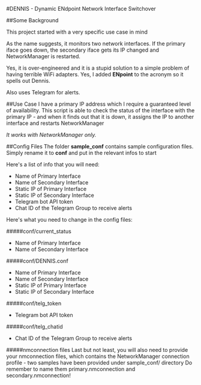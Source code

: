 #DENNIS - Dynamic ENdpoint Network Interface Switchover

##Some Background

This project started with a very specific use case in mind

As the name suggests, it monitors two network interfaces. If the primary iface goes down, the secondary iface gets its IP changed and NetworkManager is restarted.

Yes, it is over-engineered and it is a stupid solution to a simple problem of having terrible WiFi adapters.
Yes, I added **ENpoint** to the acronym so it spells out Dennis.

Also uses Telegram for alerts.

##Use Case
I have a primary IP address which I require a guaranteed level of availability. This script is able to check the status of the interface with the primary IP - and when it finds out that it is down, it assigns the IP to another interface and restarts NetworkManager

*It works with NetworkManager only.*

##Config Files
The folder **sample_conf** contains sample configuration files. 
Simply rename it to **conf** and put in the relevant infos to start

Here's a list of info that you will need:
- Name of Primary Interface
- Name of Secondary Interface
- Static IP of Primary Interface
- Static IP of Secondary Interface
- Telegram bot API token
- Chat ID of the Telegram Group to receive alerts

Here's what you need to change in the config files:

#####conf/current_status
- Name of Primary Interface
- Name of Secondary Interface

#####conf/DENNIS.conf
- Name of Primary Interface
- Name of Secondary Interface
- Static IP of Primary Interface
- Static IP of Secondary Interface

#####conf/telg_token
- Telegram bot API token

#####conf/telg_chatid
- Chat ID of the Telegram Group to receive alerts

#####nmconnection files
Last but not least, you will also need to provide your nmconnection files, which contains the NetworkManager connection profile - two samples have been provided under sample_conf/ directory
Do remember to name them primary.nmconnection and secondary.nmconnection!
